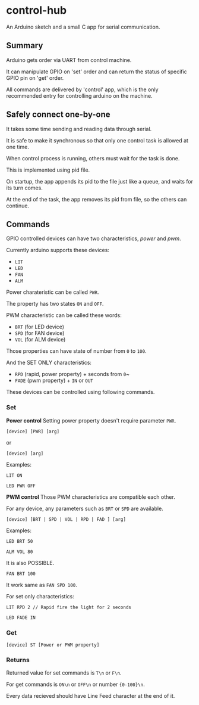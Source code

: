 # control-hub

An Arduino sketch and a small C app for serial communication.

## Summary

Arduino gets order via UART from control machine.

It can manipulate GPIO on 'set' order and can return the status of specific GPIO pin on 'get' order.

All commands are delivered by 'control' app, which is the only recommended entry for controlling arduino on the machine.


## Safely connect one-by-one

It takes some time sending and reading data through serial.

It is safe to make it synchronous so that only one control task is allowed at one time.

When control process is running, others must wait for the task is done.

This is implemented using pid file. 

On startup, the app appends its pid to the file just like a queue, and waits for its turn comes.

At the end of the task, the app removes its pid from file, so the others can continue.

## Commands

GPIO controlled devices can have two characteristics, *power* and *pwm*.

Currently arduino supports these devices: 
- `LIT`
- `LED`
- `FAN`
- `ALM`

Power charateristic can be called `PWR`.

The property has two states `ON` and `OFF`.

PWM characteristic can be called these words: 
- `BRT` (for LED device)
- `SPD` (for FAN device)
- `VOL` (for ALM device)

Those properties can have state of number from `0` to `100`.

And the SET ONLY characteristics:
- `RPD` (rapid, power property) + seconds from `0`~
- `FADE` (pwm property) + `IN` or `OUT`

These devices can be controlled using following commands.

### Set

**Power control**
Setting power property doesn't require parameter `PWR`.
~~~
[device] [PWR] [arg]
~~~
or
~~~
[device] [arg]
~~~

Examples:
~~~
LIT ON
~~~
~~~
LED PWR OFF
~~~

**PWM control**
Those PWM characteristics are compatible each other.

For any device, any parameters such as `BRT` or `SPD` are available.
~~~
[device] [BRT | SPD | VOL | RPD | FAD ] [arg]
~~~

Examples:
~~~
LED BRT 50
~~~
~~~
ALM VOL 80
~~~

It is also POSSIBLE.
~~~
FAN BRT 100
~~~
It work same as `FAN SPD 100`.

For set only characteristics:
~~~
LIT RPD 2 // Rapid fire the light for 2 seconds
~~~
~~~
LED FADE IN
~~~

### Get
~~~
[device] ST [Power or PWM property]
~~~

### Returns

Returned value for set commands is `T\n` or `F\n`.

For get commands is `ON\n` or `OFF\n` or number `{0-100}\n`.

Every data recieved should have Line Feed character at the end of it.

